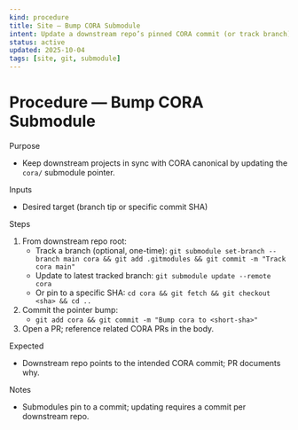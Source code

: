 ```yaml
---
kind: procedure
title: Site — Bump CORA Submodule
intent: Update a downstream repo’s pinned CORA commit (or track branch) and commit the pointer
status: active
updated: 2025-10-04
tags: [site, git, submodule]
---
```


# Procedure — Bump CORA Submodule

Purpose
- Keep downstream projects in sync with CORA canonical by updating the `cora/` submodule pointer.

Inputs
- Desired target (branch tip or specific commit SHA)

Steps
1) From downstream repo root:
   - Track a branch (optional, one-time): `git submodule set-branch --branch main cora && git add .gitmodules && git commit -m "Track cora main"`
   - Update to latest tracked branch: `git submodule update --remote cora`
   - Or pin to a specific SHA: `cd cora && git fetch && git checkout <sha> && cd ..`
2) Commit the pointer bump:
   - `git add cora && git commit -m "Bump cora to <short-sha>"`
3) Open a PR; reference related CORA PRs in the body.

Expected
- Downstream repo points to the intended CORA commit; PR documents why.

Notes
- Submodules pin to a commit; updating requires a commit per downstream repo.

